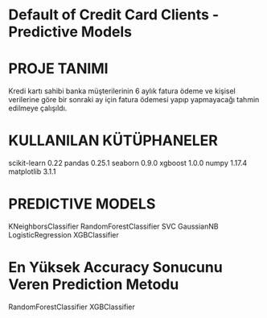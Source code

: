 # Default of Credit Card Clients - Predictive Models

# PROJE TANIMI
Kredi kartı sahibi banka müşterilerinin 6 aylık fatura ödeme ve kişisel verilerine göre bir sonraki ay için fatura ödemesi yapıp yapmayacağı tahmin edilmeye çalışıldı.

# KULLANILAN KÜTÜPHANELER
scikit-learn 0.22
pandas 0.25.1
seaborn 0.9.0
xgboost 1.0.0
numpy 1.17.4
matplotlib 3.1.1

# PREDICTIVE MODELS
KNeighborsClassifier
RandomForestClassifier
SVC
GaussianNB
LogisticRegression
XGBClassifier

# En Yüksek Accuracy Sonucunu Veren Prediction Metodu
RandomForestClassifier 
XGBClassifier








